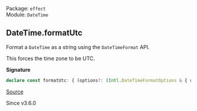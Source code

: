 Package: `effect`<br />
Module: `DateTime`<br />

## DateTime.formatUtc

Format a `DateTime` as a string using the `DateTimeFormat` API.

This forces the time zone to be UTC.

**Signature**

```ts
declare const formatUtc: { (options?: (Intl.DateTimeFormatOptions & { readonly locale?: Intl.LocalesArgument; }) | undefined): (self: DateTime) => string; (self: DateTime, options?: (Intl.DateTimeFormatOptions & { readonly locale?: Intl.LocalesArgument; }) | undefined): string; }
```

[Source](https://github.com/Effect-TS/effect/tree/main/packages/effect/src/DateTime.ts#L1581)

Since v3.6.0
